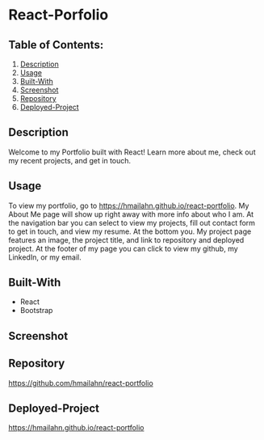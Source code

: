 # React-Porfolio

## Table of Contents:
  1. [Description](#Description)
  2. [Usage](#Usage)
  3. [Built-With](#Built-With)
  4. [Screenshot](#Screenshot)
  5. [Repository](#Repository)
  6. [Deployed-Project](#Deployed-Project)
## Description
Welcome to my Portfolio built with React! Learn more about me, check out my recent projects, and get in touch.
## Usage
To view my portfolio, go to https://hmailahn.github.io/react-portfolio. My About Me page will show up right away with more info about who I am. At the navigation bar you can select to view my projects, fill out contact form to get in touch, and view my resume. At the bottom you. My project page features an image, the project title, and link to repository and deployed project. At the footer of my page you can click to view my github, my LinkedIn, or my email. 
## Built-With
* React
* Bootstrap

## Screenshot

## Repository
https://github.com/hmailahn/react-portfolio
## Deployed-Project
https://hmailahn.github.io/react-portfolio